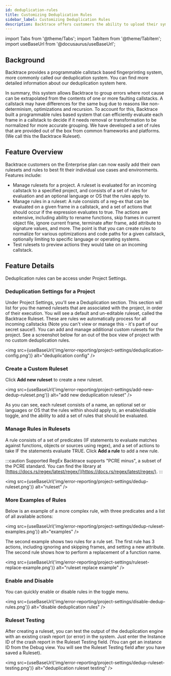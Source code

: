 ```yaml
---
id: deduplication-rules
title: Customizing Deduplication Rules
sidebar_label: Customizing Deduplication Rules
description: Backtrace offers customers the ability to upload their symbols directly to our systems, or to retrieve symbols from your managed private symbol server on demand.
---
```


import Tabs from '@theme/Tabs';
import TabItem from '@theme/TabItem';
import useBaseUrl from '@docusaurus/useBaseUrl';

## Background

Backtrace provides a programmable callstack based fingerprinting system, more commonly called our deduplication system. You can find more detailed information about our deduplication system here.

In summary, this system allows Backtrace to group errors where root cause can be extrapolated from the contents of one or more faulting callstacks. A callstack may have differences for the same bug due to reasons like non-determinism, optimizations and recursion. To account for this, Backtrace built a programmable rules based system that can efficiently evaluate each frame in a callstack to decide if it needs removal or transformation to be normalized for more accurate grouping. We have developed a set of rules that are provided out of the box from common frameworks and platforms. (We call this the Backtrace Ruleset).

## Feature Overview

Backtrace customers on the Enterprise plan can now easily add their own rulesets and rules to best fit their individual use cases and environments. Features include:

- Manage rulesets for a project. A ruleset is evaluated for an incoming callstack to a specified project, and consists of a set of rules for evaluation and an optional language or OS that the rules apply to.
- Manage rules in a ruleset: A rule consists of a reg-ex that can be evaluated on a given frame in a callstack, and a set of actions that should occur if the expression evaluates to true. The actions are extensive, including ability to rename functions, skip frames in current object file, ignore current frame, terminate after frame, add attribute to signature values, and more. The point is that you can create rules to normalize for various optimizations and code paths for a given callstack, optionally limiting to specific language or operating systems.
- Test rulesets to preview actions they would take on an incoming callstack.

## Feature Details

Deduplication rules can be access under Project Settings.

### Deduplication Settings for a Project

Under Project Settings, you'll see a Deduplication section. This section will list for you the named rulesets that are associated with the project, in order of their execution. You will see a default and un-editable ruleset, called the Backtrace Ruleset. These are rules we automatically process for all incoming callstacks (Note you can't view or manage this - it's part of our secret sauce!). You can add and manage additional custom rulesets for the project. See a screenshot below for an out of the box view of project with no custom deduplication rules.

<img src={useBaseUrl('img/error-reporting/project-settings/deduplication-config.png')} alt="deduplication config" />

### Create a Custom Ruleset

Click **Add new ruleset** to create a new ruleset.

<img src={useBaseUrl('img/error-reporting/project-settings/add-new-dedup-ruleset.png')} alt="add new deduplication ruleset" />

As you can see, each ruleset consists of a name, an optional set or languages or OS that the rules within should apply to, an enable/disable toggle, and the ability to add a set of rules that should be evaluated.

### Manage Rules in Rulesets

A rule consists of a set of predicates (IF statements to evaluate matches against functions, objects or sources using regex), and a set of actions to take IF the statements evaluate TRUE. Click **Add a rule** to add a new rule.

:::caution Supported RegEx
Backtrace supports "PCRE minus", a subset of the PCRE standard.
You can find the library at [https://docs.rs/regex/latest/regex/](https://docs.rs/regex/latest/regex/).
:::

<img src={useBaseUrl('img/error-reporting/project-settings/dedup-ruleset.png')} alt="ruleset" />

### More Examples of Rules

Below is an example of a more complex rule, with three predicates and a list of all available actions:

<img src={useBaseUrl('img/error-reporting/project-settings/dedup-ruleset-examples.png')} alt="examples" />

The second example shows two rules for a rule set. The first rule has 3 actions, including ignoring and skipping frames, and setting a new attribute. The second rule shows how to perform a replacement of a function name.

<img src={useBaseUrl('img/error-reporting/project-settings/ruleset-replace-example.png')} alt="ruleset replace example" />

### Enable and Disable

You can quickly enable or disable rules in the toggle menu.

<img src={useBaseUrl('img/error-reporting/project-settings/disable-dedup-rules.png')} alt="disable deduplication rules" />

### Ruleset Testing

After creating a ruleset, you can test the output of the deduplication engine with an existing crash report (or error) in the system. Just enter the Instance ID of the crash report in the Ruleset Testing field. (You can get an instance ID from the Debug view. You will see the Ruleset Testing field after you have saved a Ruleset).

<img src={useBaseUrl('img/error-reporting/project-settings/dedup-ruleset-testing.png')} alt="deduplication ruleset testing" />
